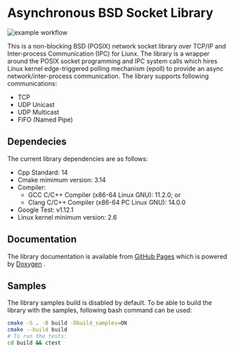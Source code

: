 # Asynchronous BSD Socket Library
![example workflow](https://github.com/langroodi/Async-BSD-Socket-Lib/actions/workflows/cmake.yml/badge.svg)

This is a non-blocking BSD (POSIX) network socket library over TCP/IP and Inter-process Communication (IPC) for Liunx. The library is a wrapper around the POSIX socket programming and IPC system calls which hires Linux kernel edge-triggered polling mechanism (epoll) to provide an async network/inter-process communication. The library supports following communications:
- TCP
- UDP Unicast
- UDP Multicast
- FIFO (Named Pipe)

## Dependecies
The current library dependencies are as follows:
- Cpp Standard: 14
- Cmake mimimum version: 3.14
- Compiler:
    - GCC C/C++ Compiler (x86-64 Linux GNU): 11.2.0; or
    - Clang C/C++ Compiler (x86-64 PC Linux GNU): 14.0.0
- Google Test: v1.12.1
- Linux kernel minimum version: 2.6

## Documentation
The library documentation is available from [GitHub Pages](https://langroodi.github.io/Async-BSD-Socket-Lib/) which is powered by [Doxygen](https://www.doxygen.nl/index.html) .

## Samples
The library samples build is disabled by default. To be able to build the library with the samples, following bash command can be used:
```bash
cmake -S . -B build -Dbuild_samples=ON
cmake --build build
# To run the tests:
cd build && ctest
``` 
